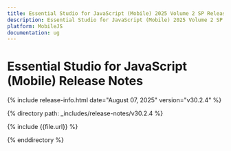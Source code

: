 ```yaml
---
title: Essential Studio for JavaScript (Mobile) 2025 Volume 2 SP Release Release Notes  
description: Essential Studio for JavaScript (Mobile) 2025 Volume 2 SP Release Release Notes  
platform: MobileJS
documentation: ug
---
```


# Essential Studio for JavaScript (Mobile)  Release Notes  

{% include release-info.html date="August 07, 2025"  version="v30.2.4" %} 

{% directory path: _includes/release-notes/v30.2.4 %}

{% include {{file.url}} %}

{% enddirectory %}